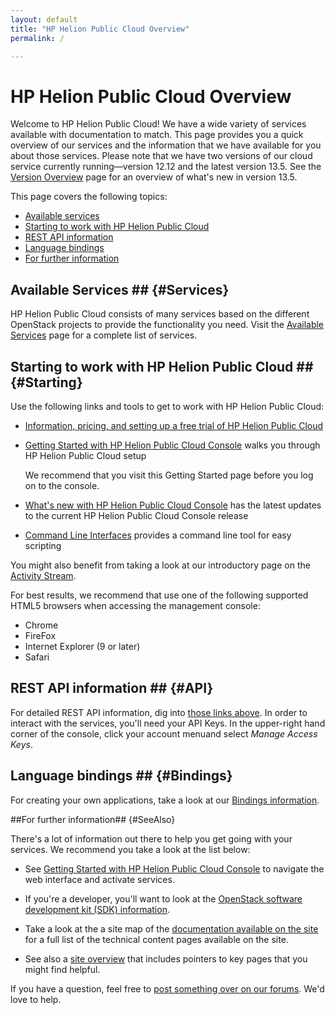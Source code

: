 ```yaml
---
layout: default
title: "HP Helion Public Cloud Overview"
permalink: /

---
```

<!-- <iframe src="https://player.vimeo.com/video/38064508?title=0&amp;byline=0&amp;portrait=0" width="580" height="420" frameborder="0"> </iframe> -->

# HP Helion Public Cloud Overview

Welcome to HP Helion Public Cloud!  We have a wide variety of services available with documentation to match.  This page provides you a quick overview of our services and the information that we have available for you about those services. Please note that we have two versions of our cloud service currently running&mdash;version 12.12 and the latest version 13.5. See the [Version Overview](/version-overview/) page for an overview of what's new in version 13.5. 

This page covers the following topics:

* [Available services](#Services)
* [Starting to work with HP Helion Public Cloud](#Starting)
* [REST API information](#API)
* [Language bindings](#Bindings)
* [For further information](#SeeAlso)

## Available Services ## {#Services}

HP Helion Public Cloud consists of many services based on the different OpenStack projects to provide the functionality you need. Visit the [Available Services](/services/) page for a complete list of services.

## Starting to work with HP Helion Public Cloud ## {#Starting}

Use the following links and tools to get to work with HP Helion Public Cloud:

* [Information, pricing, and setting up a free trial of HP Helion Public Cloud](http://www.hpcloud.com/?jumpid=em_R11646_us/en/b_to_b/hpcs/email_newsl/hpcs_home2/20130905&elq=c335ccb3cf434b9b969905b419a13b18&elqCampaignId=)
* [Getting Started with HP Helion Public Cloud Console](/hpcloudconsole) walks you through HP Helion Public Cloud setup

  We recommend that you visit this Getting Started page before you log on to the console.
* [What's new with HP Helion Public Cloud Console](/whats_new_with_HP_Cloud_Console/) has the latest updates to the current HP Helion Public Cloud Console release
* [Command Line Interfaces](/cli/) provides a command line tool for easy scripting

 
You might also benefit from taking a look at our introductory page on the [Activity Stream](/activity-stream).

For best results, we recommend that use one of the following supported HTML5 browsers when accessing the management console:

* Chrome
* FireFox 
* Internet Explorer (9 or later)
* Safari 


## REST API information ## {#API}

For detailed REST API information, dig into [those links above](#Services).  In order to interact with the services, you'll need your API Keys. In the upper-right hand corner of the console, click your account menuand select *Manage Access Keys*.


## Language bindings ## {#Bindings}

For creating your own applications, take a look at our [Bindings information](/bindings).


##For further information## {#SeeAlso}

There's a lot of information out there to help you get going with your services.  We recommend you take a look at the list below:

<!--add a link to the release notes at GA-->


* See [Getting Started with HP Helion Public Cloud Console](/hpcloudconsole) to navigate the web interface and activate services.

* If you're a developer, you'll want to look at the [OpenStack software development kit (SDK) information](https://wiki.openstack.org/wiki/SDKs).

* Take a look at the a site map of the [documentation available on the site](/sitemap) for a full list of the technical content pages available on the site.

* See also a [site overview](/site-overview) that includes pointers to key pages that you might find helpful.

If you have a question, feel free to [post something over on our forums](https://connect.hpcloud.com). We'd love to help.
